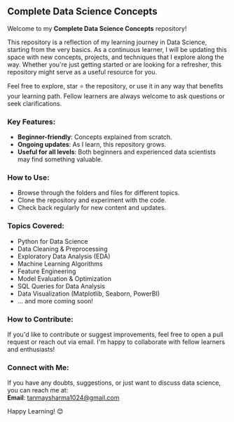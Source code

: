 ## Complete Data Science Concepts

Welcome to my **Complete Data Science Concepts** repository!

This repository is a reflection of my learning journey in Data Science, starting from the very basics. As a continuous learner, I will be updating this space with new concepts, projects, and techniques that I explore along the way. Whether you're just getting started or are looking for a refresher, this repository might serve as a useful resource for you.

Feel free to explore, star ⭐ the repository, or use it in any way that benefits your learning path. Fellow learners are always welcome to ask questions or seek clarifications.

### Key Features:
- **Beginner-friendly**: Concepts explained from scratch.
- **Ongoing updates**: As I learn, this repository grows.
- **Useful for all levels**: Both beginners and experienced data scientists may find something valuable.

### How to Use:
- Browse through the folders and files for different topics.
- Clone the repository and experiment with the code.
- Check back regularly for new content and updates.

### Topics Covered:
- Python for Data Science
- Data Cleaning & Preprocessing
- Exploratory Data Analysis (EDA)
- Machine Learning Algorithms
- Feature Engineering
- Model Evaluation & Optimization
- SQL Queries for Data Analysis
- Data Visualization (Matplotlib, Seaborn, PowerBI)
- ... and more coming soon!

### How to Contribute:
If you'd like to contribute or suggest improvements, feel free to open a pull request or reach out via email. I'm happy to collaborate with fellow learners and enthusiasts!

### Connect with Me:
If you have any doubts, suggestions, or just want to discuss data science, you can reach me at:  
**Email**: tanmaysharma1024@gmail.com

Happy Learning! 😊
